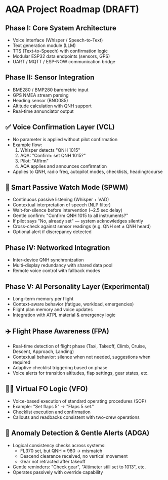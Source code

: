 # AQA Project Roadmap (DRAFT)

## Phase I: Core System Architecture
- Voice interface (Whisper / Speech-to-Text)
- Text generation module (LLM)
- TTS (Text-to-Speech) with confirmation logic
- Modular ESP32 data endpoints (sensors, GPS)
- UART / MQTT / ESP-NOW communication bridge

## Phase II: Sensor Integration
- BME280 / BMP280 barometric input
- GPS NMEA stream parsing
- Heading sensor (BNO085)
- Altitude calculation with QNH support
- Real-time annunciator output

## ✅ Voice Confirmation Layer (VCL)
- No parameter is applied without pilot confirmation
- Example flow:
  1. Whisper detects "QNH 1015"
  2. AQA: "Confirm: set QNH 1015?"
  3. Pilot: "Affirm"
  4. AQA applies and announces confirmation
- Applies to QNH, radio freq, autopilot modes, checklists, heading/course

## 🧠 Smart Passive Watch Mode (SPWM)
- Continuous passive listening (Whisper + VAD)
- Contextual interpretation of speech (NLP filter)
- Wait-for-silence before intervention (~2.5 sec delay)
- Gentle confirm: "Confirm QNH 1015 to all instruments?"
- If pilot says "No, already set" — system acknowledges silently
- Cross-check against sensor readings (e.g. QNH set ≠ QNH heard)
- Optional alert if discrepancy detected

## Phase IV: Networked Integration
- Inter-device QNH synchronization
- Multi-display redundancy with shared data pool
- Remote voice control with fallback modes

## Phase V: AI Personality Layer (Experimental)
- Long-term memory per flight
- Context-aware behavior (fatigue, workload, emergencies)
- Flight plan memory and voice updates
- Integration with ATPL material & emergency logic

## ✈️ Flight Phase Awareness (FPA)
- Real-time detection of flight phase (Taxi, Takeoff, Climb, Cruise, Descent, Approach, Landing)
- Contextual behavior: silence when not needed, suggestions when required
- Adaptive checklist triggering based on phase
- Voice alerts for transition altitudes, flap settings, gear states, etc.

## 👨‍✈️ Virtual FO Logic (VFO)
- Voice-based execution of standard operating procedures (SOP)
- Example: "Set flaps 5" → "Flaps 5 set."
- Checklist execution and confirmation
- Callouts and readbacks consistent with two-crew operations

## 🧪 Anomaly Detection & Gentle Alerts (ADGA)
- Logical consistency checks across systems:
  - FL370 set, but QNH = 980 → mismatch
  - Descend clearance received, no vertical movement
  - Gear not retracted after takeoff
- Gentle reminders: "Check gear", "Altimeter still set to 1013", etc.
- Operates passively with override capability